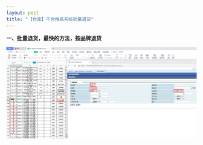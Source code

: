 ```yaml
---
layout: post
title: "【仓库】不合格品系统批量退货"
---
```




**一、批量退货，最快的方法，按品牌退货**  


![batch_return](/images/batch_return.png)


